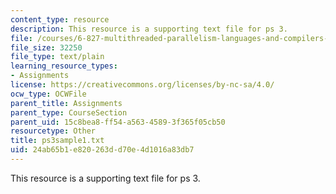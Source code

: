 ```yaml
---
content_type: resource
description: This resource is a supporting text file for ps 3.
file: /courses/6-827-multithreaded-parallelism-languages-and-compilers-fall-2002/24ab65b1e820263dd70e4d1016a83db7_ps3sample1.txt
file_size: 32250
file_type: text/plain
learning_resource_types:
- Assignments
license: https://creativecommons.org/licenses/by-nc-sa/4.0/
ocw_type: OCWFile
parent_title: Assignments
parent_type: CourseSection
parent_uid: 15c8bea8-ff54-a563-4589-3f365f05cb50
resourcetype: Other
title: ps3sample1.txt
uid: 24ab65b1-e820-263d-d70e-4d1016a83db7
---
```

This resource is a supporting text file for ps 3.